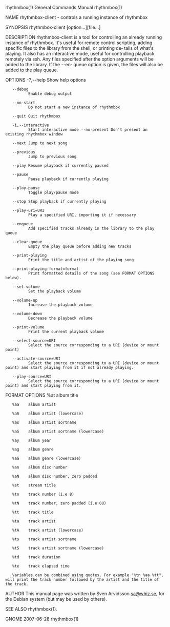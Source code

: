 rhythmbox(1)                                                                               General Commands Manual                                                                               rhythmbox(1)

NAME
       rhythmbox-client - controls a running instance of rhythmbox

SYNOPSIS
       rhythmbox-client [option...][file...]

DESCRIPTION
       rhythmbox-client  is  a tool for controlling an already running instance of rhythmbox.  It's useful for remote control scripting, adding specific files to the library from the shell, or printing de‐
       tails of what's playing. It also has an interactive mode, useful for controlling playback remotely via ssh. Any files specified after the option arguments will be added to the library.  If the --en‐
       queue option is given, the files will also be added to the play queue.

OPTIONS
       -?,--help
              Show help options

       --debug
              Enable debug output

       --no-start
              Do not start a new instance of rhythmbox

       --quit Quit rhythmbox

       -i,--interactive
              Start interactive mode --no-present Don't present an existing rhythmbox window

       --next Jump to next song

       --previous
              Jump to previous song

       --play Resume playback if currently paused

       --pause
              Pause playback if currently playing

       --play-pause
              Toggle play/pause mode

       --stop Stop playback if currently playing

       --play-uri=URI
              Play a specified URI, importing it if necessary

       --enqueue
              Add specified tracks already in the library to the play queue

       --clear-queue
              Empty the play queue before adding new tracks

       --print-playing
              Print the title and artist of the playing song

       --print-playing-format=format
              Print formatted details of the song (see FORMAT OPTIONS below).

       --set-volume
              Set the playback volume

       --volume-up
              Increase the playback volume

       --volume-down
              Decrease the playback volume

       --print-volume
              Print the current playback volume

       --select-source=URI
              Select the source corresponding to a URI (device or mount point)

       --activate-source=URI
              Select the source corresponding to a URI (device or mount point) and start playing from it if not already playing.

       --play-source=URI
              Select the source corresponding to a URI (device or mount point) and start playing from it.

FORMAT OPTIONS
       %at    album title

       %aa    album artist

       %aA    album artist (lowercase)

       %as    album artist sortname

       %aS    album artist sortname (lowercase)

       %ay    album year

       %ag    album genre

       %aG    album genre (lowercase)

       %an    album disc number

       %aN    album disc number, zero padded

       %st    stream title

       %tn    track number (i.e 8)

       %tN    track number, zero padded (i.e 08)

       %tt    track title

       %ta    track artist

       %tA    track artist (lowercase)

       %ts    track artist sortname

       %tS    track artist sortname (lowercase)

       %td    track duration

       %te    track elapsed time

       Variables can be combined using quotes. For example "%tn %aa %tt", will print the track number followed by the artist and the title of the track.

AUTHOR
       This manual page was written by Sven Arvidsson <sa@whiz.se>, for the Debian system (but may be used by others).

SEE ALSO
       rhythmbox(1).

GNOME                                                                                             2007-06-28                                                                                     rhythmbox(1)
